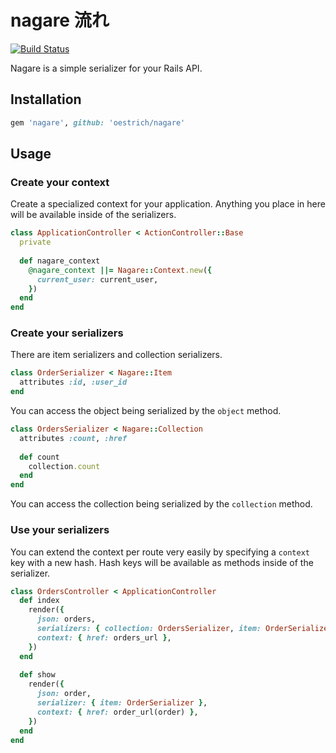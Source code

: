 # nagare 流れ

[![Build Status](https://travis-ci.org/oestrich/nagare.svg?branch=master)](https://travis-ci.org/oestrich/nagare)

Nagare is a simple serializer for your Rails API.

## Installation

```ruby
gem 'nagare', github: 'oestrich/nagare'
```

## Usage

### Create your context

Create a specialized context for your application. Anything you place in here will be available inside of the serializers.

```ruby
class ApplicationController < ActionController::Base
  private
  
  def nagare_context
    @nagare_context ||= Nagare::Context.new({
      current_user: current_user,
    })
  end
end
```

### Create your serializers

There are item serializers and collection serializers.

```ruby
class OrderSerializer < Nagare::Item
  attributes :id, :user_id
end
```

You can access the object being serialized by the `object` method.

```ruby
class OrdersSerializer < Nagare::Collection
  attributes :count, :href
  
  def count
    collection.count
  end
end
```

You can access the collection being serialized by the `collection` method.

### Use your serializers

You can extend the context per route very easily by specifying a `context` key with a new hash. Hash keys will be available as methods inside of the serializer.

```ruby
class OrdersController < ApplicationController
  def index
    render({
      json: orders,
      serializers: { collection: OrdersSerializer, item: OrderSerializer },
      context: { href: orders_url },
    })
  end
  
  def show
    render({
      json: order,
      serializer: { item: OrderSerializer },
      context: { href: order_url(order) },
    })
  end
end
```


